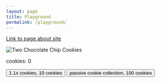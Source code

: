 ```yaml
---
layout: page
title: Playground
permalink: /playground/
---
```


[Link to page about site](https://nighthawkcoders.github.io/portfolio_2025/javascript/project/play)
<div>
    <img src="https://upload.wikimedia.org/wikipedia/commons/f/f1/2ChocolateChipCookies.jpg" alt="Two Chocolate Chip Cookies" id="cookie"/>
    <p id="counter">cookies: 0</p>
    <button id="multiplier">1.1x cookies, 10 cookies</button>
    <button id="passive">passive cookie collection, 100 cookies</button>
</div>
<script>
    var count = 1000;
    var mult = 1;
    var passiveCount = 0;
    document.getElementById("cookie").addEventListener("click",function(){
        count += 1 * mult;
        document.getElementById("counter").innerText = "cookies: "+count.toFixed(0).toString();
    })
    var cost = 10;
    var multButton = document.getElementById("multiplier");
     multButton.addEventListener("click",function(){
        if (count >= cost){
            count = Math.floor(count - cost);
            cost = cost * 1.5;
            mult = mult * 1.1;
            multButton.innerText = "1.1x cookies, " + Math.ceil(cost).toString() + " cookies";
            document.getElementById("counter").innerText = "cookies: "+Math.ceil(count).toString();
        }
    })
    var cost1 = 100;
    var passiveButton = document.getElementById("passive");
     passiveButton.addEventListener("click",function(){
        if (count >= cost1){
            count = Math.floor(count - cost1);
            passiveCount += 1;
            cost1 = cost1 * 1.5;
            passiveButton.innerText = "passive cookie collection, " + Math.ceil(cost1).toString() + " cookies";
            document.getElementById("counter").innerText = "cookies: "+Math.ceil(count).toString();
        }
    })
    setInterval(function(){
            count += passiveCount;
            document.getElementById("counter").innerText = "cookies: "+Math.ceil(count).toString();
    },1000);
</script>
